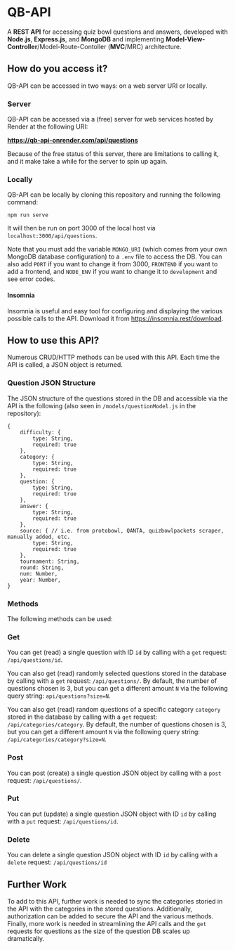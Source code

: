 # QB-API
A **REST API** for accessing quiz bowl questions and answers, developed with **Node.js**, **Express.js**, and **MongoDB** and implementing **Model-View-Controller**/Model-Route-Contoller (**MVC**/MRC) architecture.

## How do you access it?
QB-API can be accessed in two ways: on a web server URI or locally.

### Server

QB-API can be accessed via a (free) server for web services hosted by Render at the following URI: 

**https://qb-api-onrender.com/api/questions**

Because of the free status of this server, there are limitations to calling it, and it make take a while for the server to spin up again.

### Locally

QB-API can be locally by cloning this repository and running the following command: 

`npm run serve`

It will then be run on port 3000 of the local host via `localhost:3000/api/questions`. 

Note that you must add the variable `MONGO_URI` (which comes from your own MongoDB database configuration) to a `.env` file to access the DB. You can also add `PORT` if you want to change it from 3000, `FRONTEND` if you want to add a frontend, and `NODE_ENV` if you want to change it to `development` and see error codes.

#### Insomnia

Insomnia is useful and easy tool for configuring and displaying the various possible calls to the API. Download it from https://insomnia.rest/download.

## How to use this API?

Numerous CRUD/HTTP methods can be used with this API. Each time the API is called, a JSON object is returned.

### Question JSON Structure

The JSON structure of the questions stored in the DB and accessible via the API is the following (also seen in `/models/questionModel.js` in the repository): 

```
{
    difficulty: {
        type: String,
        required: true
    },
    category: {
        type: String,
        required: true
    },
    question: {
        type: String,
        required: true
    },
    answer: {
        type: String,
        required: true
    },
    source: { // i.e. from protobowl, QANTA, quizbowlpackets scraper, manually added, etc.
        type: String,
        required: true
    }, 
    tournament: String,
    round: String,
    num: Number,
    year: Number, 
}
```

### Methods

The following methods can be used:

### Get

You can get (read) a single question with ID `id` by calling with a `get` request: `/api/questions/id`.

You can also get (read) randomly selected questions stored in the database by calling with a `get` request: `/api/questions/`. By default, the number of questions chosen is 3, but you can get a different amount `N` via the following query string: `api/questions?size=N`.

You can also get (read) random questions of a specific category `category` stored in the database by calling with a `get` request: `/api/categories/category`. By default, the number of questions chosen is 3, but you can get a different amount `N` via the following query string: `/api/categories/category?size=N`.

### Post

You can post (create) a single question JSON object by calling with a `post` request: `/api/questions/`.

### Put

You can put (update) a single question JSON object with ID `id` by calling with a `put` request: `/api/questions/id`.

### Delete

You can delete a single question JSON object with ID `id` by calling with a `delete` request: `/api/questions/id`

## Further Work

To add to this API, further work is needed to sync the categories storied in the API with the categories in the stored questions. Additionally, authorization can be added to secure the API and the various methods. Finally, more work is needed in streamlining the API calls and the `get` requests for questions as the size of the question DB scales up dramatically. 